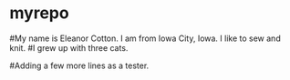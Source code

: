 # myrepo

#My name is Eleanor Cotton. I am from Iowa City, Iowa. I like to sew and knit.
#I grew up with three cats.

#Adding a few more lines as a tester.

